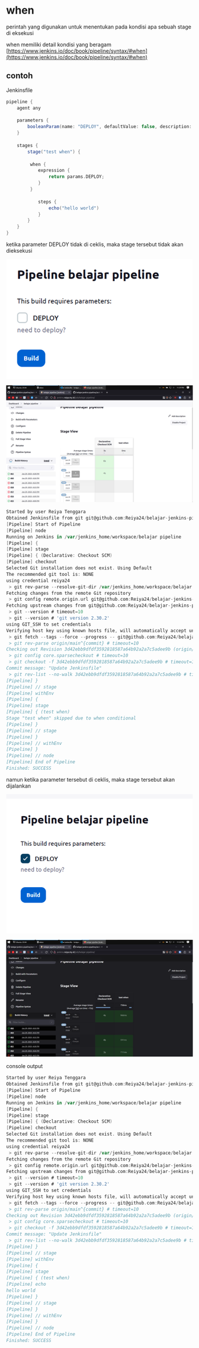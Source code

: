 # when

perintah yang digunakan untuk menentukan pada kondisi apa sebuah stage di eksekusi

when memiliki detail kondisi yang beragam [https://www.jenkins.io/doc/book/pipeline/syntax/#when](https://www.jenkins.io/doc/book/pipeline/syntax/#when)

## contoh

Jenkinsfile

```groovy
pipeline {
    agent any

    parameters {
        booleanParam(name: "DEPLOY", defaultValue: false, description: "need to deploy?")
    }

    stages {
        stage("test when") {

         when {
            expression {
                return params.DEPLOY;
            }
         }

            steps {
                echo("hello world")
            }      
        }
    }
}
```

ketika parameter DEPLOY tidak di ceklis, maka stage tersebut tidak akan dieksekusi

![Untitled](when%207b1d6fc7d0c841c7afb815adfe40271f/Untitled.png)

![Untitled](when%207b1d6fc7d0c841c7afb815adfe40271f/Untitled%201.png)

```groovy
Started by user Reiya Tenggara
Obtained Jenkinsfile from git git@github.com:Reiya24/belajar-jenkins-pipeline.git
[Pipeline] Start of Pipeline
[Pipeline] node
Running on Jenkins in /var/jenkins_home/workspace/belajar pipeline
[Pipeline] {
[Pipeline] stage
[Pipeline] { (Declarative: Checkout SCM)
[Pipeline] checkout
Selected Git installation does not exist. Using Default
The recommended git tool is: NONE
using credential reiya24
 > git rev-parse --resolve-git-dir /var/jenkins_home/workspace/belajar pipeline/.git # timeout=10
Fetching changes from the remote Git repository
 > git config remote.origin.url git@github.com:Reiya24/belajar-jenkins-pipeline.git # timeout=10
Fetching upstream changes from git@github.com:Reiya24/belajar-jenkins-pipeline.git
 > git --version # timeout=10
 > git --version # 'git version 2.30.2'
using GIT_SSH to set credentials 
Verifying host key using known hosts file, will automatically accept unseen keys
 > git fetch --tags --force --progress -- git@github.com:Reiya24/belajar-jenkins-pipeline.git +refs/heads/*:refs/remotes/origin/* # timeout=10
 > git rev-parse origin/main^{commit} # timeout=10
Checking out Revision 3d42ebb9dfdf3592818587a64b92a2a7c5adee9b (origin/main)
 > git config core.sparsecheckout # timeout=10
 > git checkout -f 3d42ebb9dfdf3592818587a64b92a2a7c5adee9b # timeout=10
Commit message: "Update Jenkinsfile"
 > git rev-list --no-walk 3d42ebb9dfdf3592818587a64b92a2a7c5adee9b # timeout=10
[Pipeline] }
[Pipeline] // stage
[Pipeline] withEnv
[Pipeline] {
[Pipeline] stage
[Pipeline] { (test when)
Stage "test when" skipped due to when conditional
[Pipeline] }
[Pipeline] // stage
[Pipeline] }
[Pipeline] // withEnv
[Pipeline] }
[Pipeline] // node
[Pipeline] End of Pipeline
Finished: SUCCESS
```

namun ketika parameter tersebut di ceklis, maka stage tersebut akan dijalankan

![Untitled](when%207b1d6fc7d0c841c7afb815adfe40271f/Untitled%202.png)

![Untitled](when%207b1d6fc7d0c841c7afb815adfe40271f/Untitled%203.png)

console output

```groovy
Started by user Reiya Tenggara
Obtained Jenkinsfile from git git@github.com:Reiya24/belajar-jenkins-pipeline.git
[Pipeline] Start of Pipeline
[Pipeline] node
Running on Jenkins in /var/jenkins_home/workspace/belajar pipeline
[Pipeline] {
[Pipeline] stage
[Pipeline] { (Declarative: Checkout SCM)
[Pipeline] checkout
Selected Git installation does not exist. Using Default
The recommended git tool is: NONE
using credential reiya24
 > git rev-parse --resolve-git-dir /var/jenkins_home/workspace/belajar pipeline/.git # timeout=10
Fetching changes from the remote Git repository
 > git config remote.origin.url git@github.com:Reiya24/belajar-jenkins-pipeline.git # timeout=10
Fetching upstream changes from git@github.com:Reiya24/belajar-jenkins-pipeline.git
 > git --version # timeout=10
 > git --version # 'git version 2.30.2'
using GIT_SSH to set credentials 
Verifying host key using known hosts file, will automatically accept unseen keys
 > git fetch --tags --force --progress -- git@github.com:Reiya24/belajar-jenkins-pipeline.git +refs/heads/*:refs/remotes/origin/* # timeout=10
 > git rev-parse origin/main^{commit} # timeout=10
Checking out Revision 3d42ebb9dfdf3592818587a64b92a2a7c5adee9b (origin/main)
 > git config core.sparsecheckout # timeout=10
 > git checkout -f 3d42ebb9dfdf3592818587a64b92a2a7c5adee9b # timeout=10
Commit message: "Update Jenkinsfile"
 > git rev-list --no-walk 3d42ebb9dfdf3592818587a64b92a2a7c5adee9b # timeout=10
[Pipeline] }
[Pipeline] // stage
[Pipeline] withEnv
[Pipeline] {
[Pipeline] stage
[Pipeline] { (test when)
[Pipeline] echo
hello world
[Pipeline] }
[Pipeline] // stage
[Pipeline] }
[Pipeline] // withEnv
[Pipeline] }
[Pipeline] // node
[Pipeline] End of Pipeline
Finished: SUCCESS
```